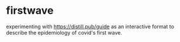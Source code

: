 # firstwave
experimenting with https://distill.pub/guide as an interactive format to describe the epidemiology of covid's first wave.
